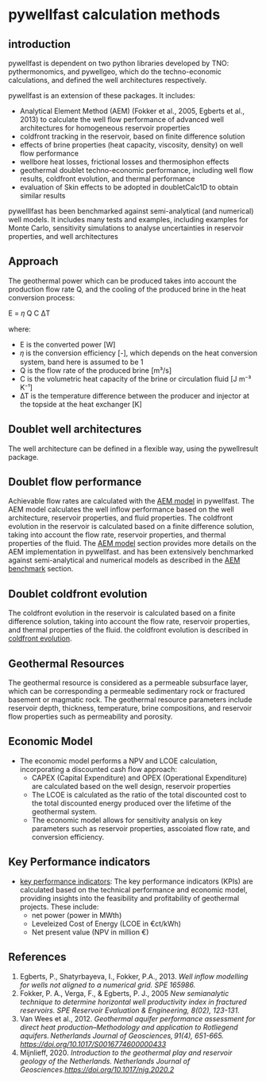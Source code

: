 #  pywellfast calculation methods

## introduction



pywellfast is dependent on two python libraries developed by TNO: pythermonomics, and pywellgeo, which do the techno-economic calculations, and defined the well architectures respectively.

pywellfast  is an extension of  these packages. It includes:
- Analytical Element Method (AEM) (Fokker et al., 2005, Egberts et al., 2013) to calculate the well flow performance of advanced well architectures for homogeneous reservoir properties
- coldfront tracking in the reservoir, based on finite difference solution
- effects of brine properties (heat capacity, viscosity, density) on well flow performance
- wellbore heat losses, frictional losses and thermosiphon effects 
- geothermal doublet techno-economic performance, including well flow results, coldfront evolution, and thermal performance
- evaluation of Skin effects to be adopted in doubletCalc1D to obtain similar results


pywelllfast has been  benchmarked against semi-analytical (and numerical) well models. It includes many tests and examples,
including examples for Monte Carlo, sensitivity simulations to analyse uncertainties in reservoir properties, and well architectures


##  Approach

The geothermal power which can be produced takes into account the production flow rate Q, 
and the cooling of the produced brine in the heat conversion process:

E = 𝜂 Q C ΔT

where: 

- E is the converted power [W]
- 𝜂 is the conversion efficiency [-], which depends on the heat conversion system, band here is assumed to be 1
- Q is the flow rate of the produced brine [m³/s]
- C is the volumetric heat capacity of the brine or circulation fluid [J m⁻³ K⁻¹]
- ∆T is the temperature difference between the producer and injector at the topside at the heat exchanger [K]


##  Doublet well architectures

The well architecture can be defined in a flexible way, using the pywellresult package.


##  Doublet flow performance

Achievable flow rates  are calculated with the [AEM model](aemmodel\aem_model.md) in pywellfast. The AEM model calculates the well inflow performance based on the well architecture, reservoir properties, and fluid properties.
The coldfront evolution in the reservoir is calculated based on a finite difference solution, taking into account the flow rate, reservoir properties, and thermal properties of the fluid.
The [AEM model](aemmodel\aem_model.md)  section provides more details on the AEM implementation in pywellfast.
and has been extensively benchmarked against semi-analytical and numerical models as described in the [AEM benchmark](aemmodel/aem_benchmark.md) section.

##  Doublet  coldfront evolution

The coldfront evolution in the reservoir is calculated based on a finite difference solution, taking into account the flow rate, reservoir properties, and thermal properties of the fluid.
the coldfront evolution is described in [coldfront evolution](coldfront.md).

## Geothermal Resources

The geothermal resource is considered as a permeable subsurface layer, 
which can be corresponding a permeable sedimentary rock or fractured basement or magmatic rock. The geothermal resource parameters 
include reservoir depth, thickness, temperature, brine compositions, and reservoir flow properties such as permeability and porosity. 


## Economic Model

- The economic model performs a NPV and LCOE calculation, incorporating a discounted cash flow approach:
  - CAPEX (Capital Expenditure) and OPEX (Operational Expenditure) are calculated based on the well design, reservoir properties
  - The LCOE is calculated as the ratio of the total discounted cost to the total discounted energy produced over the lifetime of the geothermal system.
  - The economic model allows for sensitivity analysis on key parameters such as reservoir properties, asscoiated flow rate, 
    and conversion efficiency.

## Key Performance indicators
- [key performance indicators](kpiperformance.md): The key performance indicators (KPIs) are calculated based on the technical performance and economic model, 
  providing insights into the feasibility and profitability of geothermal projects. These include:
  - net power  (power in MWth)
  - Leveleized Cost of Energy (LCOE in  €ct/kWh)
  - Net present value (NPV in million €)
    

## References
1. Egberts, P., Shatyrbayeva, I., Fokker, P.A., 2013. *Well inflow modelling for wells not aligned to a numerical grid. SPE 165986.*
2. Fokker, P. A., Verga, F., & Egberts, P. J., 2005 *New semianalytic technique to determine horizontal well productivity index in fractured reservoirs. SPE Reservoir Evaluation & Engineering, 8(02), 123-131.*
3. Van Wees et al., 2012. *Geothermal aquifer performance assessment for direct heat production–Methodology and application to Rotliegend aquifers. Netherlands Journal of Geosciences, 91(4), 651-665. https://doi.org/10.1017/S0016774600000433*
4. Mijnlieff, 2020. *Introduction to the geothermal play and reservoir geology of the Netherlands. Netherlands Journal of Geosciences.https://doi.org/10.1017/njg.2020.2*
